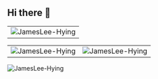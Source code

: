 ## Hi there 👋

<table>
  <tr>
    <td>
      <img src="https://github-readme-stats.vercel.app/api/top-langs?username=JamesLee-Hying&show_icons=true&theme=vision-friendly-dark&locale=en&layout=compact" alt="JamesLee-Hying" />
    </td>
  </tr>
</table>

<table>
  <tr>
    <td>
      <img src="https://github-readme-streak-stats.herokuapp.com/?user=JamesLee-Hying&theme=vision-friendly-dark" alt="JamesLee-Hying" />
    </td>
    <td>
      <img src="https://github-readme-stats.vercel.app/api?username=JamesLee-Hying&show_icons=true&theme=vision-friendly-dark&locale=en&count_private=true" alt="JamesLee-Hying" />
    </td>
  </tr>
</table>

<img src="https://github-readme-activity-graph.vercel.app/graph?username=JamesLee-Hying&bg_color=000000&title_color=ffb000&color=785ef0&line=ffb000&point=785ef0" alt="JamesLee-Hying" />

<!--
**JamesLee-Hying/JamesLee-Hying** is a ✨ _special_ ✨ repository because its `README.md` (this file) appears on your GitHub profile.

Here are some ideas to get you started:

- 🔭 I’m currently working on ...
- 🌱 I’m currently learning ...
- 👯 I’m looking to collaborate on ...
- 🤔 I’m looking for help with ...
- 💬 Ask me about ...
- 📫 How to reach me: ...
- 😄 Pronouns: ...
- ⚡ Fun fact: ...
-->
